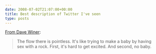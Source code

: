 ```yaml
---
date: 2008-07-02T21:07:00+00:00
title: Best description of Twitter I've seen
type: posts
---
```

[From Dave Winer](https://www.scripting.com/stories/2008/06/28/stateOfTheTwitterJune2008.html):

> The flow there is pointless. It's like trying to make a baby by having sex with a rock. First, it's hard to get excited. And second, no baby.
